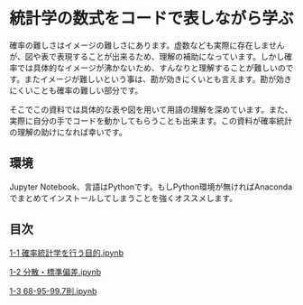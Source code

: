 # 統計学の数式をコードで表しながら学ぶ
確率の難しさはイメージの難しさにあります。虚数なども実際に存在しませんが、図や表で表現することが出来るため、理解の補助になっています。しかし確率では具体的なイメージが沸かないため、すんなりと理解することが難しいのです。またイメージが難しいという事は、勘が効きにくいとも言えます。勘が効きにくいことも確率の難しい部分です。

そこでこの資料では具体的な表や図を用いて用語の理解を深めています。また、実際に自分の手でコードを動かしてもらうことも出来ます。この資料が確率統計の理解の助けになれば幸いです。

## 環境
Jupyter Notebook、言語はPythonです。もしPython環境が無ければAnacondaでまとめてインストールしてしまうことを強くオススメします。

## 目次

[1-1 確率統計学を行う目的.ipynb](https://github.com/IT-1009/statistics/blob/main/1-1%20%E7%A2%BA%E7%8E%87%E7%B5%B1%E8%A8%88%E5%AD%A6%E3%82%92%E8%A1%8C%E3%81%86%E7%9B%AE%E7%9A%84.ipynb)

[1-2 分散・標準偏差.ipynb](https://github.com/IT-1009/statistics/blob/main/1-2%20%E5%88%86%E6%95%A3%E3%83%BB%E6%A8%99%E6%BA%96%E5%81%8F%E5%B7%AE.ipynb)

[1-3 68-95-99.7則.ipynb](https://github.com/IT-1009/statistics/blob/main/1-3%2068-95-99.7%E5%89%87.ipynb)
